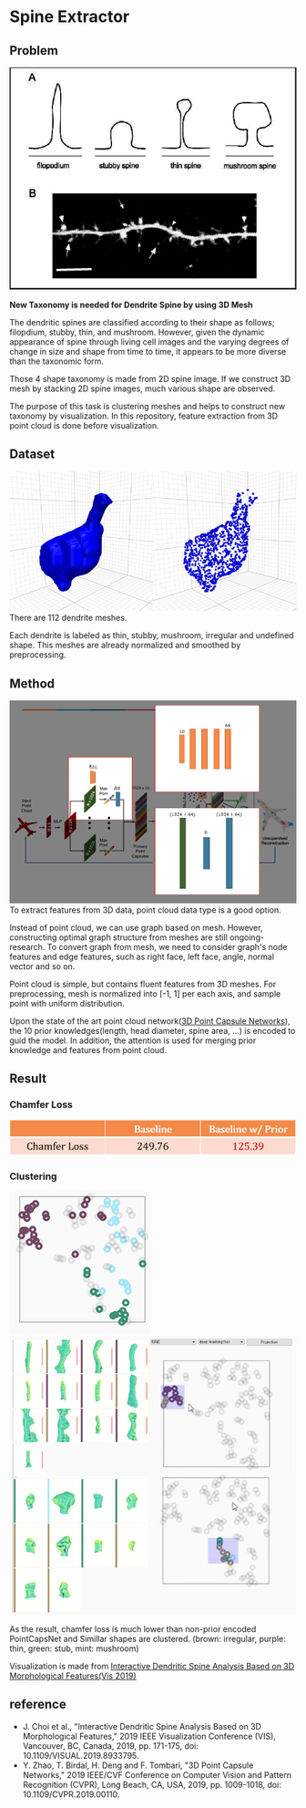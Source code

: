 # Spine Extractor
## Problem
![dendrite types](images/dendrite_types.png)

**New Taxonomy is needed for Dendrite Spine by using 3D Mesh**

The dendritic spines are classified according to their shape as follows;
filopdium, stubby, thin, and mushroom.
However, given the dynamic appearance of spine through living cell images
and the varying degrees of change in size and shape from time to time,
it appears to be more diverse than the taxonomic form.

Those 4 shape taxonomy is made from 2D spine image.
If we construct 3D mesh by stacking 2D spine images, much various shape are observed.

The purpose of this task is clustering meshes and helps to construct new taxonomy by visualization.
In this repository, feature extraction from 3D point cloud is done before visualization.

## Dataset
![dendrite mesh](images/mesh.jpg)
There are 112 dendrite meshes.

Each dendrite is labeled as thin, stubby, mushroom, irregular and undefined shape.
This meshes are already normalized and smoothed by preprocessing.

## Method
![method](images/method.png)
To extract features from 3D data, point cloud data type is a good option.

Instead of point cloud, we can use graph based on mesh.
However, constructing optimal graph structure from meshes are still ongoing-research.
To convert graph from mesh, we need to consider graph's node features and edge features,
such as right face, left face, angle, normal vector and so on.

Point cloud is simple, but contains fluent features from 3D meshes.
For preprocessing, mesh is normalized into [-1, 1] per each axis, and sample point with uniform distribution.

Upon the state of the art point cloud network([3D Point Capsule Networks](https://arxiv.org/pdf/1812.10775v2.pdf)),
the 10 prior knowledges(length, head diameter, spine area, ...) is encoded to guid the model.
In addition, the attention is used for merging prior knowledge and features from point cloud.

## Result
### Chamfer Loss
![metric](images/metric.png)
### Clustering
![clusteringn](images/clustering.jpg)
![vis](images/result_vis.jpg)

As the result, chamfer loss is much lower than non-prior encoded PointCapsNet and Simillar shapes are clustered.
(brown: irregular, purple: thin, green: stub, mint: mushroom)

Visualization is made from [Interactive Dendritic Spine Analysis Based on 3D Morphological Features(Vis 2019)](https://ieeexplore.ieee.org/abstract/document/8933795)

## reference
- J. Choi et al., "Interactive Dendritic Spine Analysis Based on 3D Morphological Features," 2019 IEEE Visualization Conference (VIS), Vancouver, BC, Canada, 2019, pp. 171-175, doi: 10.1109/VISUAL.2019.8933795.
- Y. Zhao, T. Birdal, H. Deng and F. Tombari, "3D Point Capsule Networks," 2019 IEEE/CVF Conference on Computer Vision and Pattern Recognition (CVPR), Long Beach, CA, USA, 2019, pp. 1009-1018, doi: 10.1109/CVPR.2019.00110.